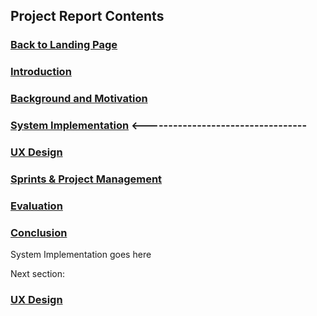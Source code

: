 ## Project Report Contents

###  [Back to Landing Page](../README.md)

###  [Introduction](Introduction.md) 

### [Background and Motivation](BackgroundAndMotivation.md)

### [System Implementation](SystemImplementation.md) <----------------------------------

### [UX Design](UXDesign.md)

### [Sprints & Project Management](SprintsAndProjectManagements.md)

### [Evaluation](Evaluation.md)

### [Conclusion](Conclusion.md) 

System Implementation goes here

Next section:

### [UX Design](UXDesign.md)
